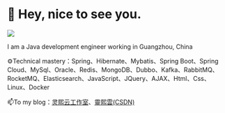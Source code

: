 # 👋 Hey, nice to see you. 
![](https://github-readme-stats.vercel.app/api?username=wangdaicong)

I am a Java development engineer working in Guangzhou, China

⚙️Technical mastery：Spring、Hibernate、Mybatis、Spring Boot、Spring Cloud、MySql、Oracle、Redis、MongoDB、Dubbo、Kafka、RabbitMQ、RocketMQ、Elasticsearch、JavaScript、JQuery、AJAX、Html、Css、Linux、Docker

📫To my blog：[灵熙云工作室](https://www.goitman.cn/)、[靈熙雲(CSDN)](https://blog.csdn.net/minkeyto)
